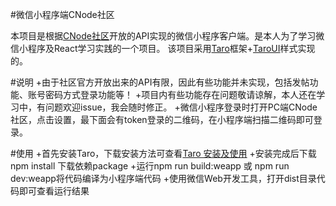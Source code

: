 #微信小程序端CNode社区

本项目是根据[CNode社区](https://cnodejs.org/)开放的API实现的微信小程序客户端。是本人为了学习微信小程序及React学习实践的一个项目。
该项目采用[Taro](https://taro.aotu.io/)框架+[TaroUI](https://taro-ui.aotu.io/)样式实现的。

#说明
+由于社区官方开放出来的API有限，因此有些功能并未实现，包括发帖功能、账号密码方式登录功能等！
+项目内有些功能存在问题敬请谅解，本人还在学习中，有问题欢迎issue，我会随时修正。
+微信小程序登录时打开PC端CNode社区，点击设置，最下面会有token登录的二维码，在小程序端扫描二维码即可登录。

#使用
+首先安装Taro，下载安装方法可查看[Taro 安装及使用](https://nervjs.github.io/taro/docs/GETTING-STARTED.html)
+安装完成后下载npm install 下载依赖package
+运行npm run build:weapp 或 npm run dev:weapp将代码编译为小程序端代码
+使用微信Web开发工具，打开dist目录代码即可查看运行结果

